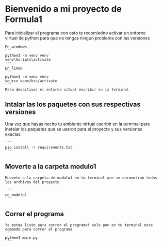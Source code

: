# Bienvenido a mi proyecto de Formula1

Para inicializar el programa con esto te recomiedno activar un entorno virtual de python para que no tengas ningun problema con las versiones

    En windows
    ```
    python3 -m venv venv
    venv\Scripts\activate
    ```
    En linux
    ```
    python3 -m venv venv
    source venv/bin/activate
    ```
    Para desactivar el entorno vitual escribir en la terminal

## Intalar las los paquetes con sus respectivas versiones

Una vez que hayas hecho tu ambiente virtual escribir en la terminal para instalar los paquetes que se usaron para el proyecto y sus versiones exactas

    ```
    pip install -r requirements.txt
    ```

## Moverte a la carpeta modulo1

    Muevete a la carpeta de modulo1 en tu terminal que se encuentran todos los archivos del proyecto

    ```
    cd modelo1
    ```

## Correr el programa

    Ya estas listo para correr el programa! solo pon en tu terminal este comando para correr el programa
    ```
    python3 main.py
    ```
